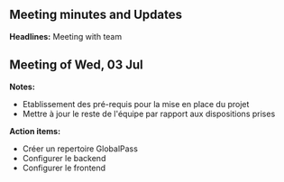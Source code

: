 ## Meeting minutes and Updates

**Headlines:**
Meeting with team

## Meeting of Wed, 03 Jul 

**Notes:**
- Etablissement des pré-requis pour la mise en place du projet
- Mettre à jour le reste de l'équipe par rapport aux dispositions prises

**Action items:**
- Créer un repertoire GlobalPass
- Configurer le backend
- Configurer le frontend
